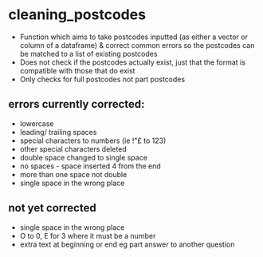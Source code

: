 # cleaning_postcodes

* Function which aims to take postcodes inputted (as either a vector or column of a dataframe) & correct common errors so the postcodes can be matched to a list of existing postcodes
* Does not check if the postcodes actually exist, just that the format is compatible with those that do exist
* Only checks for full postcodes not part postcodes

## errors currently corrected:
* lowercase
* leading/ trailing spaces
* special characters to numbers (ie !"£ to 123)
* other special characters deleted
* double space changed to single space
* no spaces - space inserted 4 from the end
* more than one space not double
* single space in the wrong place
## not yet corrected 
* single space in the wrong place
* O to 0, E for 3 where it must be a number
* extra text at beginning or end eg part answer to another question

